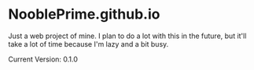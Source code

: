 # NooblePrime.github.io
Just a web project of mine. I plan to do a lot with this in the future, but it'll take a lot of time because I'm lazy and a bit busy.

Current Version: 0.1.0
